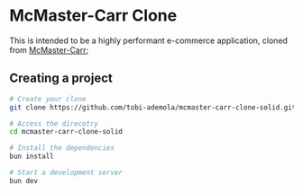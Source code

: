 # McMaster-Carr Clone

This is intended to be a highly performant e-commerce application, cloned from [McMaster-Carr](https://www.mcmaster.com/);

## Creating a project

```bash
# Create your clone
git clone https://github.com/tobi-ademola/mcmaster-carr-clone-solid.git

# Access the direcotry
cd mcmaster-carr-clone-solid

# Install the dependencies
bun install

# Start a development server
bun dev
```
